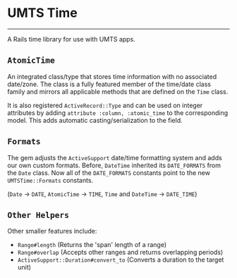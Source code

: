UMTS Time
=========

---

A Rails time library for use with UMTS apps.

`AtomicTime`
------------

An integrated class/type that stores time information with no associated 
date/zone. The class is a fully featured member of the time/date class family
and mirrors all applicable methods that are defined on the `Time` class.

It is also registered `ActiveRecord::Type` and can be used on integer attributes
by adding `attribute :column, :atomic_time` to the corresponding model.
This adds automatic casting/serialization to the field.

`Formats`
---------

The gem adjusts the `ActiveSupport` date/time formatting system and adds
our own custom formats. Before, `DateTime` inherited its `DATE_FORMATS` from
the `Date` class. Now all of the `DATE_FORMATS` constants point to the new
`UMTSTime::Formats` constants.

(`Date` -> `DATE`, `AtomicTime` -> `TIME`, `Time` and `DateTime` -> `DATE_TIME`)

`Other Helpers`
---------------

Other smaller features include:

- `Range#length` (Returns the 'span' length of a range)
- `Range#overlap` (Accepts other ranges and returns overlapping periods)
- `ActiveSupport::Duration#convert_to` (Converts a duration to the target unit)
